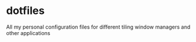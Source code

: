 # dotfiles
All my personal configuration files for different tiling window managers and other applications
